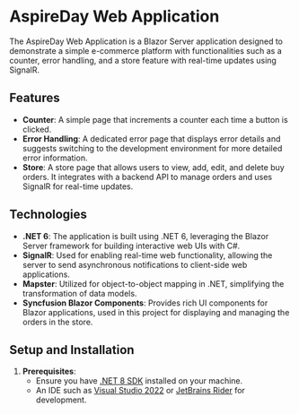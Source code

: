 # AspireDay Web Application

The AspireDay Web Application is a Blazor Server application designed to demonstrate a simple e-commerce platform with functionalities such as a counter, error handling, and a store feature with real-time updates using SignalR.

## Features

- **Counter**: A simple page that increments a counter each time a button is clicked.
- **Error Handling**: A dedicated error page that displays error details and suggests switching to the development environment for more detailed error information.
- **Store**: A store page that allows users to view, add, edit, and delete buy orders. It integrates with a backend API to manage orders and uses SignalR for real-time updates.

## Technologies

- **.NET 6**: The application is built using .NET 6, leveraging the Blazor Server framework for building interactive web UIs with C#.
- **SignalR**: Used for enabling real-time web functionality, allowing the server to send asynchronous notifications to client-side web applications.
- **Mapster**: Utilized for object-to-object mapping in .NET, simplifying the transformation of data models.
- **Syncfusion Blazor Components**: Provides rich UI components for Blazor applications, used in this project for displaying and managing the orders in the store.

## Setup and Installation

1. **Prerequisites**:
   - Ensure you have [.NET 8 SDK](https://dotnet.microsoft.com/download/dotnet/8.0) installed on your machine.
   - An IDE such as [Visual Studio 2022](https://visualstudio.microsoft.com/vs/) or [JetBrains Rider](https://www.jetbrains.com/rider/) for development.
